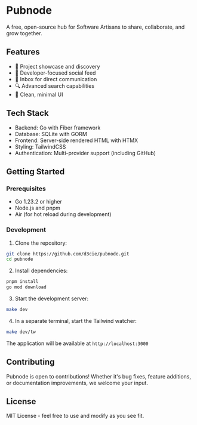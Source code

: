 # Pubnode

A free, open-source hub for Software Artisans to share, collaborate, and grow together.

## Features

- 🚀 Project showcase and discovery
- 💬 Developer-focused social feed
- 📨 Inbox for direct communication
- 🔍 Advanced search capabilities
- 🎨 Clean, minimal UI 

## Tech Stack

- Backend: Go with Fiber framework
- Database: SQLite with GORM
- Frontend: Server-side rendered HTML with HTMX
- Styling: TailwindCSS
- Authentication: Multi-provider support (including GitHub)

## Getting Started

### Prerequisites

- Go 1.23.2 or higher
- Node.js and pnpm
- Air (for hot reload during development)

### Development

1. Clone the repository:
```bash
git clone https://github.com/d3cie/pubnode.git
cd pubnode
```

2. Install dependencies:
```bash
pnpm install
go mod download
```

3. Start the development server:
```bash
make dev
```

4. In a separate terminal, start the Tailwind watcher:
```bash
make dev/tw
```

The application will be available at `http://localhost:3000`

## Contributing

Pubnode is open to contributions! Whether it's bug fixes, feature additions, or documentation improvements, we welcome your input.

## License

MIT License - feel free to use and modify as you see fit.
